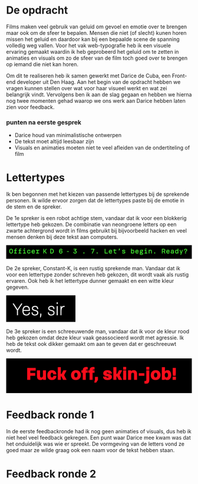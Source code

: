 # De opdracht
Films maken veel gebruik van geluid om gevoel en emotie over te brengen maar ook om de sfeer te bepalen. Mensen die niet (of slecht) kunen horen missen het geluid en daardoor kan bij een bepaalde scene de spanning volledig weg vallen. Voor het vak web-typografie heb ik een visuele ervaring gemaakt waardin ik heb geprobeerd het geluid om te zetten in animaties en visuals om zo de sfeer van de film toch goed over te brengen op iemand die niet kan horen.

Om dit te realiseren heb ik samen gewerkt met Darice de Cuba, een Front-end developer uit Den Haag. Aan het begin van de opdracht hebben we vragen kunnen stellen over wat voor haar visueel werkt en wat zei belangrijk vindt. Vervolgens ben ik aan de slag gegaan en hebben we hierna nog twee momenten gehad waarop we ons werk aan Darice hebben laten zien voor feedback.

### punten na eerste gesprek
* Darice houd van minimalistische ontwerpen
* De tekst moet altijd leesbaar zijn
* Visuals en animaties moeten niet te veel afleiden van de ondertiteling of film

# Lettertypes
Ik ben begonnen met het kiezen van passende lettertypes bij de sprekende personen. Ik wilde ervoor zorgen dat de lettertypes paste bij de emotie in de stem en de spreker.

De 1e spreker is een robot achtige stem, vandaar dat ik voor een blokkerig lettertype heb gekozen. De combinatie van neongroene letters op een zwarte achtergrond wordt in films gebruikt bij bijvoorbeeld hacken en veel mensen denken bij deze tekst aan computers.

![Stem-1](/images/voice1.png)

De 2e spreker, Constant-K, is een rustig sprekende man. Vandaar dat ik voor een lettertype zonder schreven heb gekozen, dit wordt vaak als rustig ervaren. Ook heb ik het lettertype dunner gemaakt en een witte kleur gegeven.

![Stem-2](/images/voice2.png)

De 3e spreker is een schreeuwende man, vandaar dat ik voor de kleur rood heb gekozen omdat deze kleur vaak geassocieerd wordt met agressie. Ik heb de tekst ook dikker gemaakt om aan te geven dat er geschreeuwt wordt.

![Stem-3](/images/voice3.png)

# Feedback ronde 1
In de eerste feedbackronde had ik nog geen animaties of visuals, dus heb ik niet heel veel feedback gekregen. Een punt waar Darice mee kwam was dat het onduidelijk was wie er spreekt. De vormgeving van de letters vond ze goed maar ze wilde graag ook een naam voor de tekst hebben staan.

# Feedback ronde 2

